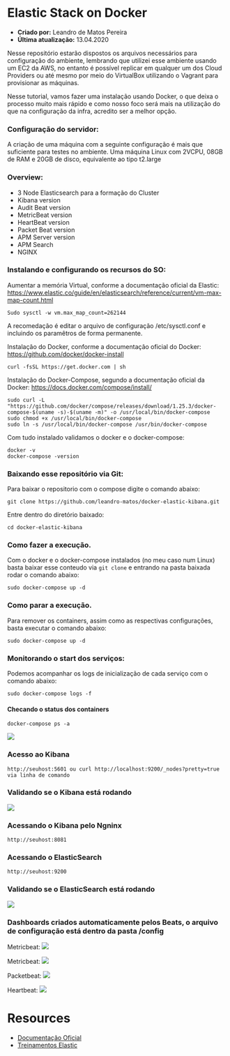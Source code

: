 # Elastic Stack on Docker
* **Criado por:** Leandro de Matos Pereira<br>
* **Última atualização:** 13.04.2020

Nesse repositório estarão dispostos os arquivos necessários para configuração do ambiente, lembrando que utilizei esse ambiente usando um EC2 da AWS, no entanto é possível replicar em qualquer um dos Cloud Providers ou até mesmo por meio do VirtualBox utilizando o Vagrant para provisionar as máquinas.

Nesse tutorial, vamos fazer uma instalação usando Docker, o que deixa o processo muito mais rápido e como nosso foco será mais na utilização do que na configuração da infra, acredito ser a melhor opção.

### Configuração do servidor:

A criação de uma máquina com a seguinte configuração é mais que suficiente para testes no ambiente. Uma máquina Linux com 2VCPU, 08GB de RAM e 20GB de disco, equivalente ao tipo t2.large

### Overview:

*	3 Node Elasticsearch para a formação do Cluster
*	Kibana version
*	Audit Beat version
*	MetricBeat version
*	HeartBeat version
*	Packet Beat version
*	APM Server version
*	APM Search
*	NGINX

### Instalando e configurando os recursos do SO:

Aumentar a memória Virtual, conforme a documentação oficial da Elastic: https://www.elastic.co/guide/en/elasticsearch/reference/current/vm-max-map-count.html

```
Sudo sysctl -w vm.max_map_count=262144 
```
A recomedação é editar o arquivo de configuração /etc/sysctl.conf e incluindo os paramêtros de forma permanente.


Instalação do Docker, conforme a documentação oficial do Docker: https://github.com/docker/docker-install

```
curl -fsSL https://get.docker.com | sh
```

Instalação do Docker-Compose, segundo a documentação oficial da Docker: https://docs.docker.com/compose/install/

```
sudo curl -L "https://github.com/docker/compose/releases/download/1.25.3/docker-compose-$(uname -s)-$(uname -m)" -o /usr/local/bin/docker-compose
sudo chmod +x /usr/local/bin/docker-compose
sudo ln -s /usr/local/bin/docker-compose /usr/bin/docker-compose

```

Com tudo instalado validamos o docker e o docker-compose:

```
docker -v
docker-compose -version
```

### Baixando esse repositório via Git:
Para baixar o repositorio com o compose digite o comando abaixo:
```
git clone https://github.com/leandro-matos/docker-elastic-kibana.git
```
Entre dentro do diretório baixado:
```
cd docker-elastic-kibana
```

### Como fazer a execução.
Com o docker e o docker-compose instalados (no meu caso num Linux) basta baixar esse conteudo via ```git clone``` e entrando na pasta baixada rodar o comando abaixo:

```
sudo docker-compose up -d
```

### Como parar a execução.
Para remover os containers, assim como as respectivas configurações, basta executar o comando abaixo:

```
sudo docker-compose up -d
```
  
### Monitorando o start dos serviços:
Podemos acompanhar os logs de inicialização de cada serviço com o comando abaixo:
```
sudo docker-compose logs -f
```

#### Checando o status dos containers
```
docker-compose ps -a
```
![](images/docker-ps.PNG)

### Acesso ao Kibana
```
http://seuhost:5601 ou curl http://localhost:9200/_nodes?pretty=true via linha de comando
```

### Validando se o Kibana está rodando
![](images/kibana.PNG)

### Acessando o Kibana pelo Ngninx
```
http://seuhost:8081
```

### Acessando o ElasticSearch
```
http://seuhost:9200
```
### Validando se o ElasticSearch está rodando
![](images/cluster-elastic.PNG)

### Dashboards criados automaticamente pelos Beats, o arquivo de configuração está dentro da pasta /config

Metricbeat:
![](images/metricbeat.PNG)

Metricbeat:
![](images/metrics.PNG)

Packetbeat:
![](images/packetbeat.PNG)

Heartbeat:
![](images/heartbeat.PNG)

# **Resources**
* [Documentação Oficial](https://www.elastic.co/guide/en/elasticsearch/reference/current/index.html)
* [Treinamentos Elastic](https://training.elastic.co/)

